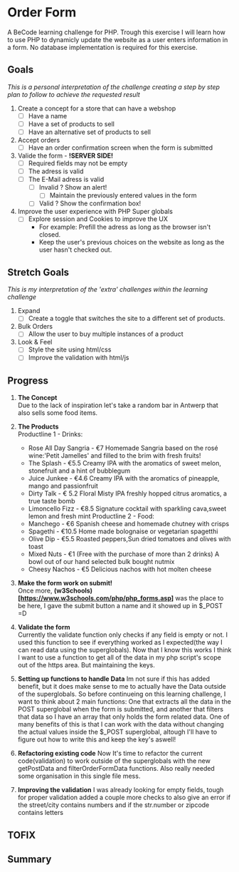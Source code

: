 # Order Form
A BeCode learning challenge for PHP.
Trough this exercise I will learn how to use PHP to dynamicly update the website as a user enters information in a form.
No database implementation is required for this exercise.
## Goals
_This is a personal interpretation of the challenge creating a step by step plan to follow to achieve the requested result_
1. Create a concept for a store that can have a webshop  
    * [ ] Have a name
    * [ ] Have a set of products to sell
    * [ ] Have an alternative set of products to sell
2. Accept orders  
    * [ ] Have an order confirmation screen when the form is submitted
3. Valide the form - **!SERVER SIDE!**  
    * [ ] Required fields may not be empty
    * [ ] The adress is valid
    * [ ] The E-Mail adress is valid 
        * [ ] Invalid ? Show an alert!
            * [ ] Maintain the previously entered values in the form
        * [ ] Valid ? Show the confirmation box!
4. Improve the user experience with PHP Super globals  
    * [ ] Explore session and Cookies to improve the UX
        - For example: Prefill the adress as long as the browser isn't closed.
        - Keep the user's previous choices on the website as long as the user hasn't checked out.
## Stretch Goals
_This is my interpretation of the 'extra' challenges within the learning challenge_
1. Expand  
    * [ ] Create a toggle that switches the site to a different set of products.
2. Bulk Orders  
    * [ ] Allow the user to buy multiple instances of a product
3. Look & Feel  
    * [ ] Style the site using html/css
    * [ ] Improve the validation with html/js
## Progress
1. **The Concept**  
Due to the lack of inspiration let's take a random bar in Antwerp that also sells some food items.

2. **The Products**  
Productline 1 - Drinks:
    * Rose All Day Sangria - €7
        Homemade Sangria based on the rosé wine:'Petit Jamelles' and filled to the brim with fresh fruits!
    * The Splash - €5.5
        Creamy IPA with the aromatics of sweet melon, stonefruit and a hint of bubblegum
    * Juice Junkee - €4.6
        Creamy IPA with the aromatics of pineapple, mango and passionfruit
    * Dirty Talk - € 5.2
        Floral Misty IPA freshly hopped citrus aromatics, a true taste bomb
    * Limoncello Fizz - €8.5
        Signature cocktail with sparkling cava,sweet lemon and fresh mint
Productline 2 - Food:
    * Manchego - €6
        Spanish cheese and homemade chutney with crisps
    * Spagethi - €10.5
        Home made bolognaise or vegetarian spagetthi
    * Olive Dip - €5.5
        Roasted peppers,Sun dried tomatoes and olives with toast
    * Mixed Nuts - €1 (Free with the purchase of more than 2 drinks)
        A bowl out of our hand selected bulk bought nutmix
    * Cheesy Nachos - €5
        Delicious nachos with hot molten cheese

3. **Make the form work on submit!**  
Once more, **(w3Schools)[https://www.w3schools.com/php/php_forms.asp]** was the place to be here, I gave the submit button a name and it showed up in $_POST =D

4. **Validate the form**  
Currently the validate function only checks if any field is empty or not.
I used this function to see if everything worked as I expected(the way I can read data using the superglobals). Now that I know this works I think I want to use a function to get all of the data in my php script's scope out of the https area. But maintaining the keys.

5. **Setting up functions to handle Data**
Im not sure if this has added benefit, but it does make sense to me to actually have the Data outside of the superglobals. So before continueing on this learning challenge, I want to think about 2 main functions: One that extracts all the data in the POST superglobal when the form is submitted, and another that filters that data so I have an array that only holds the form related data. 
One of many benefits of this is that I can work with the data without changing the actual values inside the $_POST superglobal, altough I'll have to figure out how to write this and keep the key's aswell!

6. **Refactoring existing code**
Now It's time to refactor the current code(validation) to work outside of the superglobals with the new getPostData and filterOrderFormData functions.
Also really needed some organisation in this single file mess.

7. **Improving the validation**
I was already looking for empty fields, tough for proper validation added a couple more checks to also give an error if the street/city contains numbers and if the str.number or zipcode contains letters
## TOFIX

## Summary